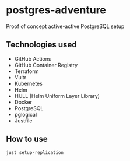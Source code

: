 # postgres-adventure
Proof of concept active-active PostgreSQL setup

## Technologies used

* GitHub Actions
* GitHub Container Registry
* Terraform
* Vultr
* Kubernetes
* Helm
* HULL (Helm Uniform Layer Library)
* Docker
* PostgreSQL
* pglogical
* Justfile

## How to use

```shell
just setup-replication
```
